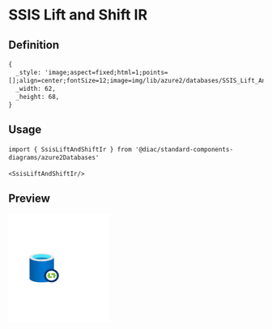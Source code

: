# SSIS Lift and Shift IR

## Definition

```
{
  _style: 'image;aspect=fixed;html=1;points=[];align=center;fontSize=12;image=img/lib/azure2/databases/SSIS_Lift_And_Shift_IR.svg;strokeColor=none;',
  _width: 62,
  _height: 68,
}
```

## Usage

```
import { SsisLiftAndShiftIr } from '@diac/standard-components-diagrams/azure2Databases'

<SsisLiftAndShiftIr/>
```

## Preview

<img src="./ssis-lift-and-shift-ir.png" width="200"/>
